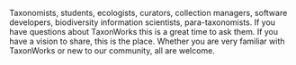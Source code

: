 Taxonomists, students, ecologists, curators, collection managers, software developers, biodiversity information scientists, para-taxonomists. If you have questions about TaxonWorks this is a great time to ask them. If you have a vision to share, this is the place. Whether you are very familiar with TaxonWorks or new to our community, all are welcome.
